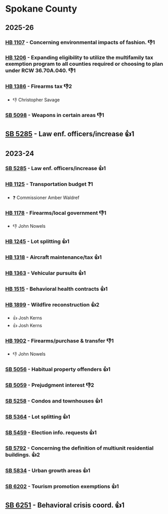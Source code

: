 # Spokane County
## 2025-26

### [HB 1107](/bill/2025-26/hb/1107/) - Concerning environmental impacts of fashion.  👎1 

### [HB 1206](/bill/2025-26/hb/1206/) - Expanding eligibility to utilize the multifamily tax exemption program to all counties required or choosing to plan under RCW 36.70A.040.  👎1 

### [HB 1386](/bill/2025-26/hb/1386/) - Firearms tax  👎2 
* 👎 Christopher Savage

### [SB 5098](/bill/2025-26/sb/5098/) - Weapons in certain areas  👎1 

## [SB 5285](/bill/2025-26/sb/5285/) - Law enf. officers/increase 👍1  

## 2023-24

### [SB 5285](/bill/2023-24/sb/5285/) - Law enf. officers/increase 👍1  

### [HB 1125](/bill/2023-24/hb/1125/) - Transportation budget   ❓1
* ❓ Commissioner Amber Waldref

### [HB 1178](/bill/2023-24/hb/1178/) - Firearms/local government  👎1 
* 👎 John Nowels

### [HB 1245](/bill/2023-24/hb/1245/) - Lot splitting 👍1  

### [HB 1318](/bill/2023-24/hb/1318/) - Aircraft maintenance/tax 👍1  

### [HB 1363](/bill/2023-24/hb/1363/) - Vehicular pursuits 👍1  

### [HB 1515](/bill/2023-24/hb/1515/) - Behavioral health contracts 👍1  

### [HB 1899](/bill/2023-24/hb/1899/) - Wildfire reconstruction 👍2  
* 👍 Josh Kerns
* 👍 Josh Kerns

### [HB 1902](/bill/2023-24/hb/1902/) - Firearms/purchase & transfer  👎1 
* 👎 John Nowels

### [SB 5056](/bill/2023-24/sb/5056/) - Habitual property offenders 👍1  

### [SB 5059](/bill/2023-24/sb/5059/) - Prejudgment interest  👎2 

### [SB 5258](/bill/2023-24/sb/5258/) - Condos and townhouses 👍1  

### [SB 5364](/bill/2023-24/sb/5364/) - Lot splitting 👍1  

### [SB 5459](/bill/2023-24/sb/5459/) - Election info. requests 👍1  

### [SB 5792](/bill/2023-24/sb/5792/) - Concerning the definition of multiunit residential buildings. 👍2  

### [SB 5834](/bill/2023-24/sb/5834/) - Urban growth areas 👍1  

### [SB 6202](/bill/2023-24/sb/6202/) - Tourism promotion exemptions 👍1  

## [SB 6251](/bill/2023-24/sb/6251/) - Behavioral crisis coord. 👍1  
